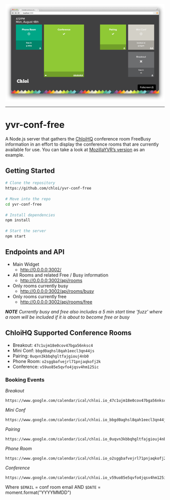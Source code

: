 [![Screenshot of the ChloiHQ conf free display.](preview.png)](https://github.com/chloi/yvr-conf-free)

***

# yvr-conf-free

A Node.js server that gathers the [ChloiHQ](http://chloi.io) conference room FreeBusy information in an effort to display the conference rooms that are currently available for use. You can take a look at [MozillaYVR’s version]( https://yvr-conf.paas.allizom.org/) as an example.

## Getting Started

```sh
# Clone the repository
https://github.com/chloi/yvr-conf-free

# Move into the repo
cd yvr-conf-free

# Install dependencies
npm install

# Start the server
npm start
```

## Endpoints and API

* Main Widget
  * http://0.0.0.0:3002/
* All Rooms and related Free / Busy information
  * http://0.0.0.0:3002/api/rooms
* Only rooms currently busy
  * http://0.0.0.0:3002/api/rooms/busy
* Only rooms currently free
  * http://0.0.0.0:3002/api/rooms/free

_**NOTE** Currently busy and free also includes a 5 min start time 'fuzz' where a room will be included if it is about to become free or busy_


## ChloiHQ Supported Conference Rooms


* Breakout: `47c1ujm18e0cov47bga56nksc4`
* Mini Conf: `bbgd0aghsl8qah1eecl3qn44js`
* Pairing: `0uqvn3kbbqhgltfajgiouj4nb0`
* Phone Room: `o2sggbafvejrl71pnjaqkofj2k`
* Conference: `v59uo85e5qvfo4jqsv4hm125ic`


### Booking Events

_Breakout_

```
https://www.google.com/calendar/ical/chloi.io_47c1ujm18e0cov47bga56nksc4%40group.calendar.google.com/public/basic.ics
```

_Mini Conf_

```
https://www.google.com/calendar/ical/chloi.io_bbgd0aghsl8qah1eecl3qn44js%40group.calendar.google.com/public/basic.ics
```

_Pairing_

```
https://www.google.com/calendar/ical/chloi.io_0uqvn3kbbqhgltfajgiouj4nb0%40group.calendar.google.com/public/basic.ics
```

_Phone Room_

```
https://www.google.com/calendar/ical/chloi.io_o2sggbafvejrl71pnjaqkofj2k%40group.calendar.google.com/public/basic.ics
```

_Conference_

```
https://www.google.com/calendar/ical/chloi.io_v59uo85e5qvfo4jqsv4hm125ic%40group.calendar.google.com/public/basic.ics
```


Where `$EMAIL` = conf room email AND `$DATE` = moment.format("YYYYMMDD")

<!--
Deployment at Mozilla YVR
=============

*This will only apply for folks that have Mozilla LDAP accounts*

To deploy to the Mozilla PaaS, you will first need to be a member of the YVR group. If you're not, feel free to ping cturra for access.
With access (and the stackato client), run the following commands to login and join the group:

```
  stackato target api.paas.allizom.org
  stackato login <email>
  stackato group yvr
```

From this point, you can deploy normally :)
-->
